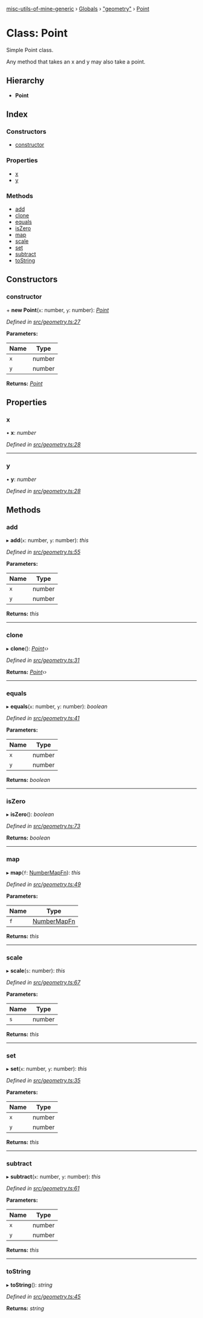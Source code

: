 [misc-utils-of-mine-generic](../README.md) › [Globals](../globals.md) › ["geometry"](../modules/_geometry_.md) › [Point](_geometry_.point.md)

# Class: Point

Simple Point class.

Any method that takes an x and y may also take a point.

## Hierarchy

* **Point**

## Index

### Constructors

* [constructor](_geometry_.point.md#constructor)

### Properties

* [x](_geometry_.point.md#x)
* [y](_geometry_.point.md#y)

### Methods

* [add](_geometry_.point.md#add)
* [clone](_geometry_.point.md#clone)
* [equals](_geometry_.point.md#equals)
* [isZero](_geometry_.point.md#iszero)
* [map](_geometry_.point.md#map)
* [scale](_geometry_.point.md#scale)
* [set](_geometry_.point.md#set)
* [subtract](_geometry_.point.md#subtract)
* [toString](_geometry_.point.md#tostring)

## Constructors

###  constructor

\+ **new Point**(`x`: number, `y`: number): *[Point](_geometry_.point.md)*

*Defined in [src/geometry.ts:27](https://github.com/cancerberoSgx/misc-utils-of-mine/blob/4ff3641/misc-utils-of-mine-generic/src/geometry.ts#L27)*

**Parameters:**

Name | Type |
------ | ------ |
`x` | number |
`y` | number |

**Returns:** *[Point](_geometry_.point.md)*

## Properties

###  x

• **x**: *number*

*Defined in [src/geometry.ts:28](https://github.com/cancerberoSgx/misc-utils-of-mine/blob/4ff3641/misc-utils-of-mine-generic/src/geometry.ts#L28)*

___

###  y

• **y**: *number*

*Defined in [src/geometry.ts:28](https://github.com/cancerberoSgx/misc-utils-of-mine/blob/4ff3641/misc-utils-of-mine-generic/src/geometry.ts#L28)*

## Methods

###  add

▸ **add**(`x`: number, `y`: number): *this*

*Defined in [src/geometry.ts:55](https://github.com/cancerberoSgx/misc-utils-of-mine/blob/4ff3641/misc-utils-of-mine-generic/src/geometry.ts#L55)*

**Parameters:**

Name | Type |
------ | ------ |
`x` | number |
`y` | number |

**Returns:** *this*

___

###  clone

▸ **clone**(): *[Point](_geometry_.point.md)‹›*

*Defined in [src/geometry.ts:31](https://github.com/cancerberoSgx/misc-utils-of-mine/blob/4ff3641/misc-utils-of-mine-generic/src/geometry.ts#L31)*

**Returns:** *[Point](_geometry_.point.md)‹›*

___

###  equals

▸ **equals**(`x`: number, `y`: number): *boolean*

*Defined in [src/geometry.ts:41](https://github.com/cancerberoSgx/misc-utils-of-mine/blob/4ff3641/misc-utils-of-mine-generic/src/geometry.ts#L41)*

**Parameters:**

Name | Type |
------ | ------ |
`x` | number |
`y` | number |

**Returns:** *boolean*

___

###  isZero

▸ **isZero**(): *boolean*

*Defined in [src/geometry.ts:73](https://github.com/cancerberoSgx/misc-utils-of-mine/blob/4ff3641/misc-utils-of-mine-generic/src/geometry.ts#L73)*

**Returns:** *boolean*

___

###  map

▸ **map**(`f`: [NumberMapFn](../modules/_geometry_.md#numbermapfn)): *this*

*Defined in [src/geometry.ts:49](https://github.com/cancerberoSgx/misc-utils-of-mine/blob/4ff3641/misc-utils-of-mine-generic/src/geometry.ts#L49)*

**Parameters:**

Name | Type |
------ | ------ |
`f` | [NumberMapFn](../modules/_geometry_.md#numbermapfn) |

**Returns:** *this*

___

###  scale

▸ **scale**(`s`: number): *this*

*Defined in [src/geometry.ts:67](https://github.com/cancerberoSgx/misc-utils-of-mine/blob/4ff3641/misc-utils-of-mine-generic/src/geometry.ts#L67)*

**Parameters:**

Name | Type |
------ | ------ |
`s` | number |

**Returns:** *this*

___

###  set

▸ **set**(`x`: number, `y`: number): *this*

*Defined in [src/geometry.ts:35](https://github.com/cancerberoSgx/misc-utils-of-mine/blob/4ff3641/misc-utils-of-mine-generic/src/geometry.ts#L35)*

**Parameters:**

Name | Type |
------ | ------ |
`x` | number |
`y` | number |

**Returns:** *this*

___

###  subtract

▸ **subtract**(`x`: number, `y`: number): *this*

*Defined in [src/geometry.ts:61](https://github.com/cancerberoSgx/misc-utils-of-mine/blob/4ff3641/misc-utils-of-mine-generic/src/geometry.ts#L61)*

**Parameters:**

Name | Type |
------ | ------ |
`x` | number |
`y` | number |

**Returns:** *this*

___

###  toString

▸ **toString**(): *string*

*Defined in [src/geometry.ts:45](https://github.com/cancerberoSgx/misc-utils-of-mine/blob/4ff3641/misc-utils-of-mine-generic/src/geometry.ts#L45)*

**Returns:** *string*

